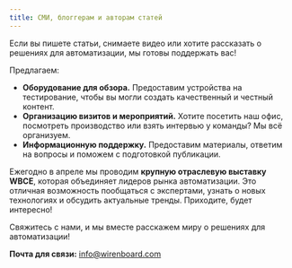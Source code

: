 ```yaml
---
title: СМИ, блоггерам и авторам статей
---
```


Если вы пишете статьи, снимаете видео или хотите рассказать о решениях для автоматизации, мы готовы поддержать вас!

Предлагаем:

* **Оборудование для обзора.** Предоставим устройства на тестирование, чтобы вы могли создать качественный и честный контент.  
* **Организацию визитов и мероприятий.** Хотите посетить наш офис, посмотреть производство или взять интервью у команды? Мы всё организуем.  
* **Информационную поддержку.** Предоставим материалы, ответим на вопросы и поможем с подготовкой публикации.  

Ежегодно в апреле мы проводим **крупную отраслевую выставку WBCE**, которая объединяет лидеров рынка автоматизации. Это отличная возможность пообщаться с экспертами, узнать о новых технологиях и обсудить актуальные тренды. Приходите, будет интересно!  

Свяжитесь с нами, и мы вместе расскажем миру о решениях для автоматизации!

**Почта для связи:** [info@wirenboard.com](mailto:info@wirenboard.com)

